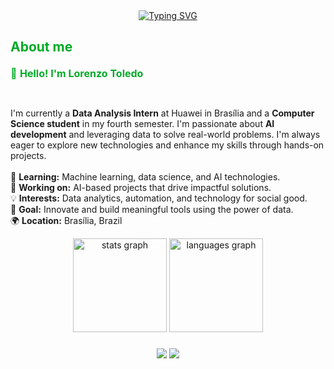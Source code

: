 <div align="center">
  <a href="https://git.io/typing-svg"><img src="https://readme-typing-svg.herokuapp.com?font=Fira+Code&pause=1000&color=02B01D&center=true&vCenter=true&width=435&lines=Hello!+I'm+Lorenzo+Toledo" alt="Typing SVG" /></a>
</div>

<h2 style="color: #00AB26FF;">About me</h2>
<p style="color: #00AB26FF; font-size: 16px; line-height: 1.6;">
  👋 <strong>Hello! I'm Lorenzo Toledo</strong><br><br>
  
  I'm currently a <strong>Data Analysis Intern</strong> at Huawei in Brasília and a <strong>Computer Science student</strong> in my fourth semester. I'm passionate about <strong>AI development</strong> and leveraging data to solve real-world problems. I'm always eager to explore new technologies and enhance my skills through hands-on projects.
  <br><br>
  🌱 <strong>Learning:</strong> Machine learning, data science, and AI technologies.<br>
  🔭 <strong>Working on:</strong> AI-based projects that drive impactful solutions.<br>
  💡 <strong>Interests:</strong> Data analytics, automation, and technology for social good.<br>
  🎯 <strong>Goal:</strong> Innovate and build meaningful tools using the power of data.<br>
  🌍 <strong>Location:</strong> Brasília, Brazil
</p>


<div align="center">
  <img src="https://github-readme-stats.vercel.app/api?username=loooore&hide_title=false&hide_rank=false&show_icons=true&include_all_commits=true&count_private=true&disable_animations=false&theme=dark&locale=en&hide_border=false" height="150" alt="stats graph" />
  <img src="https://github-readme-stats.vercel.app/api/top-langs?username=loooore&locale=en&hide_title=false&layout=compact&card_width=320&langs_count=8&theme=dark&hide_border=false" height="150" alt="languages graph"/>
</div>

###

###

<div align="center">
  <a href="https://www.linkedin.com/in/lorenzotoledo" target="_blank" rel="external"><img src="https://img.shields.io/badge/-LinkedIn-%230077B5?style=for-the-badge&logo=linkedin&logoColor=white" target="_blank"></a> 
  <a href="https://www.instagram.com/loooore.t" target="_blank" rel="external"><img src="https://img.shields.io/badge/-Instagram-%23E4405F?style=for-the-badge&logo=instagram&logoColor=white" target="_blank"></a>
</div>
